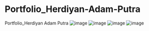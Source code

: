 # Portfolio_Herdiyan-Adam-Putra
Portfolio_Herdiyan Adam Putra
![image](https://user-images.githubusercontent.com/82978131/218294609-3a371673-328d-495a-a9f2-5553b76ea34c.png)
![image](https://user-images.githubusercontent.com/82978131/218294619-38bad78b-1202-47c6-aff1-b776d5784ca0.png)
![image](https://user-images.githubusercontent.com/82978131/218294625-a1cf53e9-dd66-4e7d-a9a2-cb5a4342f5b2.png)
![image](https://user-images.githubusercontent.com/82978131/218294640-751520ba-1b8d-4f65-a933-d26d5926d518.png)
